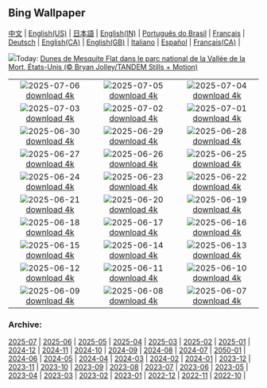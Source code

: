 ## Bing Wallpaper
[中文](README.md) |                     [English(US)](en-US.md) |                     [日本語](ja-JP.md) |                     [English(IN)](en-IN.md) |                     [Português do Brasil](pt-BR.md) |                     [Français](fr-FR.md) |                     [Deutsch](de-DE.md) |                     [English(CA)](en-CA.md) |                     [English(GB)](en-GB.md) |                     [Italiano](it-IT.md) |                     [Español](es-ES.md) |                     [Français(CA)](fr-CA.md) |                    

![](https://www.bing.com/th?id=OHR.MesquiteFlats_FR-CA4883989407_UHD.jpg&w=1000)Today: [Dunes de Mesquite Flat dans le parc national de la Vallée de la Mort, États-Unis (© Bryan Jolley/TANDEM Stills + Motion)](https://www.bing.com/th?id=OHR.MesquiteFlats_FR-CA4883989407_UHD.jpg)

|      |      |      |
| :----: | :----: | :----: |
|![](https://www.bing.com/th?id=OHR.TourCyclists_FR-CA4748995324_UHD.jpg&pid=hp&w=384&h=216&rs=1&c=4)2025-07-06 [download 4k](https://www.bing.com/th?id=OHR.TourCyclists_FR-CA4748995324_UHD.jpg)|![](https://www.bing.com/th?id=OHR.OroseiSardegna_FR-CA4632087069_UHD.jpg&pid=hp&w=384&h=216&rs=1&c=4)2025-07-05 [download 4k](https://www.bing.com/th?id=OHR.OroseiSardegna_FR-CA4632087069_UHD.jpg)|![](https://www.bing.com/th?id=OHR.RainbowRiver_FR-CA2932903176_UHD.jpg&pid=hp&w=384&h=216&rs=1&c=4)2025-07-04 [download 4k](https://www.bing.com/th?id=OHR.RainbowRiver_FR-CA2932903176_UHD.jpg)|
|![](https://www.bing.com/th?id=OHR.MaroonClownfish_FR-CA2812323581_UHD.jpg&pid=hp&w=384&h=216&rs=1&c=4)2025-07-03 [download 4k](https://www.bing.com/th?id=OHR.MaroonClownfish_FR-CA2812323581_UHD.jpg)|![](https://www.bing.com/th?id=OHR.CanadaDayFogo_FR-CA2667596304_UHD.jpg&pid=hp&w=384&h=216&rs=1&c=4)2025-07-02 [download 4k](https://www.bing.com/th?id=OHR.CanadaDayFogo_FR-CA2667596304_UHD.jpg)|![](https://www.bing.com/th?id=OHR.WolfeCrater_FR-CA2528763112_UHD.jpg&pid=hp&w=384&h=216&rs=1&c=4)2025-07-01 [download 4k](https://www.bing.com/th?id=OHR.WolfeCrater_FR-CA2528763112_UHD.jpg)|
|![](https://www.bing.com/th?id=OHR.BandaIsland_FR-CA2396920434_UHD.jpg&pid=hp&w=384&h=216&rs=1&c=4)2025-06-30 [download 4k](https://www.bing.com/th?id=OHR.BandaIsland_FR-CA2396920434_UHD.jpg)|![](https://www.bing.com/th?id=OHR.PrideParade_FR-CA2137660039_UHD.jpg&pid=hp&w=384&h=216&rs=1&c=4)2025-06-29 [download 4k](https://www.bing.com/th?id=OHR.PrideParade_FR-CA2137660039_UHD.jpg)|![](https://www.bing.com/th?id=OHR.SplendidFrog_FR-CA1970475341_UHD.jpg&pid=hp&w=384&h=216&rs=1&c=4)2025-06-28 [download 4k](https://www.bing.com/th?id=OHR.SplendidFrog_FR-CA1970475341_UHD.jpg)|
|![](https://www.bing.com/th?id=OHR.HorseheadRock_FR-CA1420999474_UHD.jpg&pid=hp&w=384&h=216&rs=1&c=4)2025-06-27 [download 4k](https://www.bing.com/th?id=OHR.HorseheadRock_FR-CA1420999474_UHD.jpg)|![](https://www.bing.com/th?id=OHR.GlastonburyScenic_FR-CA1273167403_UHD.jpg&pid=hp&w=384&h=216&rs=1&c=4)2025-06-26 [download 4k](https://www.bing.com/th?id=OHR.GlastonburyScenic_FR-CA1273167403_UHD.jpg)|![](https://www.bing.com/th?id=OHR.DelicateArch_FR-CA1133220926_UHD.jpg&pid=hp&w=384&h=216&rs=1&c=4)2025-06-25 [download 4k](https://www.bing.com/th?id=OHR.DelicateArch_FR-CA1133220926_UHD.jpg)|
|![](https://www.bing.com/th?id=OHR.DresdenElbe_FR-CA0474923100_UHD.jpg&pid=hp&w=384&h=216&rs=1&c=4)2025-06-24 [download 4k](https://www.bing.com/th?id=OHR.DresdenElbe_FR-CA0474923100_UHD.jpg)|![](https://www.bing.com/th?id=OHR.AmazonEcuador_FR-CA0323191922_UHD.jpg&pid=hp&w=384&h=216&rs=1&c=4)2025-06-23 [download 4k](https://www.bing.com/th?id=OHR.AmazonEcuador_FR-CA0323191922_UHD.jpg)|![](https://www.bing.com/th?id=OHR.SerengetiGiraffe_FR-CA0126401878_UHD.jpg&pid=hp&w=384&h=216&rs=1&c=4)2025-06-22 [download 4k](https://www.bing.com/th?id=OHR.SerengetiGiraffe_FR-CA0126401878_UHD.jpg)|
|![](https://www.bing.com/th?id=OHR.IcelandSolstice_FR-CA9981764329_UHD.jpg&pid=hp&w=384&h=216&rs=1&c=4)2025-06-21 [download 4k](https://www.bing.com/th?id=OHR.IcelandSolstice_FR-CA9981764329_UHD.jpg)|![](https://www.bing.com/th?id=OHR.SanMiguelAzores_FR-CA6483146395_UHD.jpg&pid=hp&w=384&h=216&rs=1&c=4)2025-06-20 [download 4k](https://www.bing.com/th?id=OHR.SanMiguelAzores_FR-CA6483146395_UHD.jpg)|![](https://www.bing.com/th?id=OHR.AsianSwallowtail_FR-CA9631764778_UHD.jpg&pid=hp&w=384&h=216&rs=1&c=4)2025-06-19 [download 4k](https://www.bing.com/th?id=OHR.AsianSwallowtail_FR-CA9631764778_UHD.jpg)|
|![](https://www.bing.com/th?id=OHR.CumberlandOaks_FR-CA9514188401_UHD.jpg&pid=hp&w=384&h=216&rs=1&c=4)2025-06-18 [download 4k](https://www.bing.com/th?id=OHR.CumberlandOaks_FR-CA9514188401_UHD.jpg)|![](https://www.bing.com/th?id=OHR.SeaTurtleBrazil_FR-CA9368188132_UHD.jpg&pid=hp&w=384&h=216&rs=1&c=4)2025-06-17 [download 4k](https://www.bing.com/th?id=OHR.SeaTurtleBrazil_FR-CA9368188132_UHD.jpg)|![](https://www.bing.com/th?id=OHR.RheaDad_FR-CA9162374279_UHD.jpg&pid=hp&w=384&h=216&rs=1&c=4)2025-06-16 [download 4k](https://www.bing.com/th?id=OHR.RheaDad_FR-CA9162374279_UHD.jpg)|
|![](https://www.bing.com/th?id=OHR.DolomitiEstate_FR-CA9009811227_UHD.jpg&pid=hp&w=384&h=216&rs=1&c=4)2025-06-15 [download 4k](https://www.bing.com/th?id=OHR.DolomitiEstate_FR-CA9009811227_UHD.jpg)|![](https://www.bing.com/th?id=OHR.CanadianGPQuebec_FR-CA7810531088_UHD.jpg&pid=hp&w=384&h=216&rs=1&c=4)2025-06-14 [download 4k](https://www.bing.com/th?id=OHR.CanadianGPQuebec_FR-CA7810531088_UHD.jpg)|![](https://www.bing.com/th?id=OHR.BigBendChisos_FR-CA7282814155_UHD.jpg&pid=hp&w=384&h=216&rs=1&c=4)2025-06-13 [download 4k](https://www.bing.com/th?id=OHR.BigBendChisos_FR-CA7282814155_UHD.jpg)|
|![](https://www.bing.com/th?id=OHR.FlamingosNamibia_FR-CA7147241890_UHD.jpg&pid=hp&w=384&h=216&rs=1&c=4)2025-06-12 [download 4k](https://www.bing.com/th?id=OHR.FlamingosNamibia_FR-CA7147241890_UHD.jpg)|![](https://www.bing.com/th?id=OHR.AerialEverglades_FR-CA7029790074_UHD.jpg&pid=hp&w=384&h=216&rs=1&c=4)2025-06-11 [download 4k](https://www.bing.com/th?id=OHR.AerialEverglades_FR-CA7029790074_UHD.jpg)|![](https://www.bing.com/th?id=OHR.DubrovnikTwilight_FR-CA6898280471_UHD.jpg&pid=hp&w=384&h=216&rs=1&c=4)2025-06-10 [download 4k](https://www.bing.com/th?id=OHR.DubrovnikTwilight_FR-CA6898280471_UHD.jpg)|
|![](https://www.bing.com/th?id=OHR.StellarSeaLions_FR-CA6755982430_UHD.jpg&pid=hp&w=384&h=216&rs=1&c=4)2025-06-09 [download 4k](https://www.bing.com/th?id=OHR.StellarSeaLions_FR-CA6755982430_UHD.jpg)|![](https://www.bing.com/th?id=OHR.PacificCrestTrail_FR-CA6650916972_UHD.jpg&pid=hp&w=384&h=216&rs=1&c=4)2025-06-08 [download 4k](https://www.bing.com/th?id=OHR.PacificCrestTrail_FR-CA6650916972_UHD.jpg)|![](https://www.bing.com/th?id=OHR.NormandyBeach_FR-CA6105817274_UHD.jpg&pid=hp&w=384&h=216&rs=1&c=4)2025-06-07 [download 4k](https://www.bing.com/th?id=OHR.NormandyBeach_FR-CA6105817274_UHD.jpg)|


### Archive:
[2025-07](archive/fr-CA/202507/README.md) | [2025-06](archive/fr-CA/202506/README.md) | [2025-05](archive/fr-CA/202505/README.md) | [2025-04](archive/fr-CA/202504/README.md) | [2025-03](archive/fr-CA/202503/README.md) | [2025-02](archive/fr-CA/202502/README.md) | [2025-01](archive/fr-CA/202501/README.md) | [2024-12](archive/fr-CA/202412/README.md) | [2024-11](archive/fr-CA/202411/README.md) | [2024-10](archive/fr-CA/202410/README.md) | [2024-09](archive/fr-CA/202409/README.md) | [2024-08](archive/fr-CA/202408/README.md) | [2024-07](archive/fr-CA/202407/README.md) | [2050-01](archive/fr-CA/205001/README.md) | [2024-06](archive/fr-CA/202406/README.md) | [2024-05](archive/fr-CA/202405/README.md) | [2024-04](archive/fr-CA/202404/README.md) | [2024-03](archive/fr-CA/202403/README.md) | [2024-02](archive/fr-CA/202402/README.md) | [2024-01](archive/fr-CA/202401/README.md) | [2023-12](archive/fr-CA/202312/README.md) | [2023-11](archive/fr-CA/202311/README.md) | [2023-10](archive/fr-CA/202310/README.md) | [2023-09](archive/fr-CA/202309/README.md) | [2023-08](archive/fr-CA/202308/README.md) | [2023-07](archive/fr-CA/202307/README.md) | [2023-06](archive/fr-CA/202306/README.md) | [2023-05](archive/fr-CA/202305/README.md) | [2023-04](archive/fr-CA/202304/README.md) | [2023-03](archive/fr-CA/202303/README.md) | [2023-02](archive/fr-CA/202302/README.md) | [2023-01](archive/fr-CA/202301/README.md) | [2022-12](archive/fr-CA/202212/README.md) | [2022-11](archive/fr-CA/202211/README.md) | [2022-10](archive/fr-CA/202210/README.md) | 